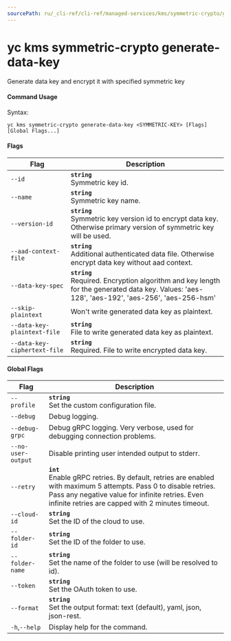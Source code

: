 ```yaml
---
sourcePath: ru/_cli-ref/cli-ref/managed-services/kms/symmetric-crypto/generate-data-key.md
---
```

# yc kms symmetric-crypto generate-data-key

Generate data key and encrypt it with specified symmetric key

#### Command Usage

Syntax: 

`yc kms symmetric-crypto generate-data-key <SYMMETRIC-KEY> [Flags][Global Flags...]`

#### Flags

| Flag | Description |
|----|----|
|`--id`|<b>`string`</b><br/> Symmetric key id.|
|`--name`|<b>`string`</b><br/> Symmetric key name.|
|`--version-id`|<b>`string`</b><br/> Symmetric key version id to encrypt data key. Otherwise primary version of symmetric key will be used.|
|`--aad-context-file`|<b>`string`</b><br/> Additional authenticated data file. Otherwise encrypt data key without aad context.|
|`--data-key-spec`|<b>`string`</b><br/> Required. Encryption algorithm and key length for the generated data key. Values: 'aes-128', 'aes-192', 'aes-256', 'aes-256-hsm'|
|`--skip-plaintext`| Won't write generated data key as plaintext.|
|`--data-key-plaintext-file`|<b>`string`</b><br/> File to write generated data key as plaintext.|
|`--data-key-ciphertext-file`|<b>`string`</b><br/> Required. File to write encrypted data key.|

#### Global Flags

| Flag | Description |
|----|----|
|`--profile`|<b>`string`</b><br/>Set the custom configuration file.|
|`--debug`|Debug logging.|
|`--debug-grpc`|Debug gRPC logging. Very verbose, used for debugging connection problems.|
|`--no-user-output`|Disable printing user intended output to stderr.|
|`--retry`|<b>`int`</b><br/>Enable gRPC retries. By default, retries are enabled with maximum 5 attempts. Pass 0 to disable retries. Pass any negative value for infinite retries. Even infinite retries are capped with 2 minutes timeout.|
|`--cloud-id`|<b>`string`</b><br/>Set the ID of the cloud to use.|
|`--folder-id`|<b>`string`</b><br/>Set the ID of the folder to use.|
|`--folder-name`|<b>`string`</b><br/>Set the name of the folder to use (will be resolved to id).|
|`--token`|<b>`string`</b><br/>Set the OAuth token to use.|
|`--format`|<b>`string`</b><br/>Set the output format: text (default), yaml, json, json-rest.|
|`-h`,`--help`|Display help for the command.|
